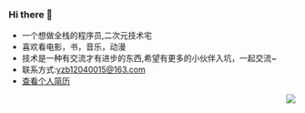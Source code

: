 ### Hi there 👋 
* 一个想做全栈的程序员,二次元技术宅
* 喜欢看电影，书，音乐，动漫
* 技术是一种有交流才有进步的东西,希望有更多的小伙伴入坑，一起交流~ 
* 联系方式:yzb12040015@163.com  
* [查看个人简历](https://gudanya123.github.io/myResume/)
<!-- 
  <img align="left"  width = "400" height = "192" src="https://p9-juejin.byteimg.com/tos-cn-i-k3u1fbpfcp/5f4a16b703c94b3fb16d028d0ecf8d65~tplv-k3u1fbpfcp-watermark.image"> -->
<!-- 仓库统计信息 -->
<!-- ![](https://github-readme-stats.vercel.app/api?username=gudanya123&theme=dark) -->
<!-- <img align="center" src="https://github-readme-stats.vercel.app/api?username=gudanya123&show_icons=true&theme=Progressive"> -->


<!-- [![Top Langs](https://github-readme-stats.vercel.app/api/top-langs/?username=gudanya123)](https://github.com/gudanya123/newbee-mall) -->

<!-- [![Top Langs](https://github-readme-stats.vercel.app/api/top-langs/?username=gudanya123&hide=javascript,html,css,php,scss,sass)](https://github.com/gudanya123/github-readme-stats) -->
<img align="right" src="https://github-readme-stats.vercel.app/api?username=gudanya123&show_icons=true">
